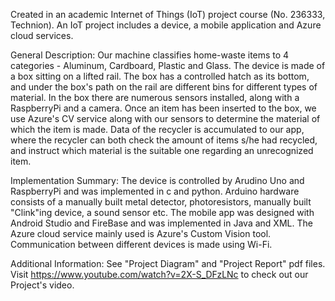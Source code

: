 Created in an academic Internet of Things (IoT) project course (No. 236333, Technion). An IoT project includes a device, a mobile application and Azure cloud services.

General Description: Our machine classifies home-waste items to 4 categories - Aluminum, Cardboard, Plastic and Glass. The device is made of a box sitting on a lifted rail. The box has a controlled hatch as its bottom, and under the box's path on the rail are different bins for different types of material. In the box there are numerous sensors installed, along with a RaspberryPi and a camera. Once an item has been inserted to the box, we use Azure's CV service along with our sensors to determine the material of which the item is made. Data of the recycler is accumulated to our app, where the recycler can both check the amount of items s/he had recycled, and instruct which material is the suitable one regarding an unrecognized item.

Implementation Summary: The device is controlled by Arudino Uno and RaspberryPi and was implemented in c and python. Arduino hardware consists of a manually built metal detector, photoresistors, manually built "Clink"ing device, a sound sensor etc. The mobile app was designed with Android Studio and FireBase and was implemented in Java and XML. The Azure cloud service mainly used is Azure's Custom Vision tool. Communication between different devices is made using Wi-Fi.

Additional Information: See "Project Diagram" and "Project Report" pdf files. Visit https://www.youtube.com/watch?v=2X-S_DFzLNc to check out our Project's video.
